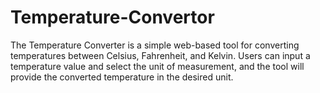 # Temperature-Convertor

The Temperature Converter is a simple web-based tool for converting temperatures between Celsius, Fahrenheit, and Kelvin. Users can input a temperature value and select the unit of measurement, and the tool will provide the converted temperature in the desired unit.


